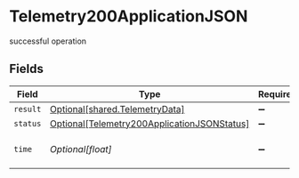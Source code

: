 # Telemetry200ApplicationJSON

successful operation


## Fields

| Field                                                                                                       | Type                                                                                                        | Required                                                                                                    | Description                                                                                                 |
| ----------------------------------------------------------------------------------------------------------- | ----------------------------------------------------------------------------------------------------------- | ----------------------------------------------------------------------------------------------------------- | ----------------------------------------------------------------------------------------------------------- |
| `result`                                                                                                    | [Optional[shared.TelemetryData]](../../models/shared/telemetrydata.md)                                      | :heavy_minus_sign:                                                                                          | N/A                                                                                                         |
| `status`                                                                                                    | [Optional[Telemetry200ApplicationJSONStatus]](../../models/operations/telemetry200applicationjsonstatus.md) | :heavy_minus_sign:                                                                                          | N/A                                                                                                         |
| `time`                                                                                                      | *Optional[float]*                                                                                           | :heavy_minus_sign:                                                                                          | Time spent to process this request                                                                          |